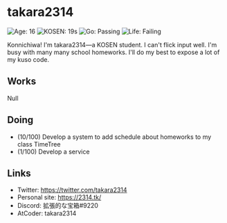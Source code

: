 # takara2314
![Age: 16](https://img.shields.io/badge/Age-16-yellow?style=for-the-badge)
![KOSEN: 19s](https://img.shields.io/badge/KOSEN-19s-green?style=for-the-badge)
![Go: Passing](https://img.shields.io/badge/Go-passing-blue?style=for-the-badge)
![Life: Failing](https://img.shields.io/badge/life-failing-red?style=for-the-badge)

Konnichiwa! I'm takara2314—a KOSEN student. I can't flick input well. I'm busy with many many school homeworks. I'll do my best to expose a lot of my kuso code.

## Works
Null

## Doing
- (10/100) Develop a system to add schedule about homeworks to my class TimeTree
- (1/100) Develop a service

## Links
- Twitter: https://twitter.com/takara2314
- Personal site: https://2314.tk/
- Discord: 拡張的な宝箱#9220
- AtCoder: takara2314